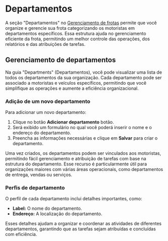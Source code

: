 # Departamentos

A seção "Departamentos" no [Gerenciamento de frotas](../gerenciamento-de-frotas.md) permite que você organize e gerencie sua frota categorizando os motoristas em departamentos específicos. Essa estrutura ajuda no gerenciamento eficiente da frota, permitindo um melhor controle das operações, dos relatórios e das atribuições de tarefas.

## Gerenciamento de departamentos

Na guia "Departments" (Departamentos), você pode visualizar uma lista de todos os departamentos da sua organização. Cada departamento pode ser associado a motoristas e veículos específicos, permitindo que você simplifique as operações e aumente a eficiência organizacional.

### Adição de um novo departamento

Para adicionar um novo departamento:

1. Clique no botão **Adicionar departamento** botão.
2. Será exibido um formulário no qual você poderá inserir o nome e o endereço do departamento.
3. Preencha as informações necessárias e clique em **Salvar** para criar o departamento.

Uma vez criados, os departamentos podem ser vinculados aos motoristas, permitindo fácil gerenciamento e atribuição de tarefas com base na estrutura do departamento. Esse recurso é particularmente útil para organizações maiores com várias áreas operacionais, como departamentos de entrega, vendas ou serviços.

### Perfis de departamento

O perfil de cada departamento inclui detalhes importantes, como:

- **Label:** O nome do departamento.
- **Endereço:** A localização do departamento.

Esses detalhes ajudam a organizar e coordenar as atividades de diferentes departamentos, garantindo que as tarefas sejam atribuídas e concluídas com eficiência.
